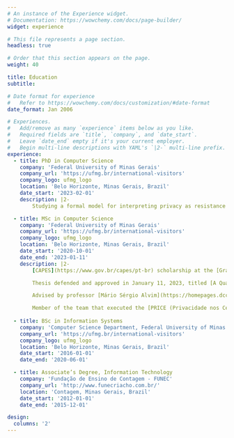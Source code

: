 ```yaml
---
# An instance of the Experience widget.
# Documentation: https://wowchemy.com/docs/page-builder/
widget: experience

# This file represents a page section.
headless: true

# Order that this section appears on the page.
weight: 40

title: Education
subtitle:

# Date format for experience
#   Refer to https://wowchemy.com/docs/customization/#date-format
date_format: Jan 2006

# Experiences.
#   Add/remove as many `experience` items below as you like.
#   Required fields are `title`, `company`, and `date_start`.
#   Leave `date_end` empty if it's your current employer.
#   Begin multi-line descriptions with YAML's `|2-` multi-line prefix.
experience:
  - title: PhD in Computer Science
    company: 'Federal University of Minas Gerais'
    company_url: 'https://ufmg.br/international-visitors'
    company_logo: ufmg_logo
    location: 'Belo Horizonte, Minas Gerais, Brazil'
    date_start: '2023-02-01'
    description: |2-
        Studying a formal model for interpreting privacy as resistance to inferences.

  - title: MSc in Computer Science
    company: 'Federal University of Minas Gerais'
    company_url: 'https://ufmg.br/international-visitors'
    company_logo: ufmg_logo
    location: 'Belo Horizonte, Minas Gerais, Brazil'
    date_start: '2020-10-01'
    date_end: '2023-01-11'
    description: |2-
        [CAPES](https://www.gov.br/capes/pt-br) scholarship at the [Graduate Program in Computer Science](https://ppgcc.dcc.ufmg.br/en).

        Thesis defended and approved in January 11, 2023, titled [A Quantitative Information Flow Model for Attribute-Inference Attacks and Utility in Data Releases by Sampling]({{< ref "publication/master_thesis/index" >}}).

        Advised by professor [Mário Sérgio Alvim](https://homepages.dcc.ufmg.br/~msalvim).

        Member of the team that executed the [PRICE (Privacidade nos Censos Educacionais) project](https://inscrypt.dcc.ufmg.br/pt/project/price), a cooperation between the Department of Computer Science of UFMG and Inep (Instituto Nacional de Estudos e Pesquisas Educacionais Anísio Teixeira). Studied methods to control data disclosure, focused specially in those based in differential privacy. Helped in creating data disclosure alternatives for Inep's educational census publication.
  
  - title: BSc in Information Systems
    company: 'Computer Science Department, Federal University of Minas Gerais'
    company_url: 'https://ufmg.br/international-visitors'
    company_logo: ufmg_logo
    location: 'Belo Horizonte, Minas Gerais, Brazil'
    date_start: '2016-01-01'
    date_end: '2020-06-01'

  - title: Associate’s Degree, Information Technology
    company: 'Fundação de Ensino de Contagem - FUNEC'
    company_url: 'http://www.funecriacho.com.br/'
    location: 'Contagem, Minas Gerais, Brazil'
    date_start: '2012-01-01'
    date_end: '2015-12-01'

design:
  columns: '2'
---
```

